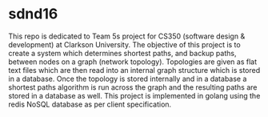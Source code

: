 # sdnd16
This repo is dedicated to Team 5s project for CS350 (software design & development) at Clarkson University.
The objective of this project is to create a system which determines shortest paths, and backup paths, between nodes on a graph (network topology).
Topologies are given as flat text files which are then read into an internal graph structure which is stored in a database.
Once the topology is stored internally and in a database a shortest paths algorithm is run across the graph and the resulting paths are stored in a database as well.
This project is implemented in golang using the redis NoSQL database as per client specification.
